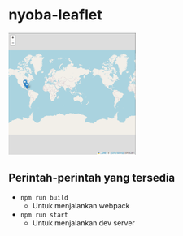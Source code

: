 # nyoba-leaflet
<img src="https://github.com/FrhCode/nyoba-leaflet/blob/main/img1.png" alt="Your image title" width="250"/>

## Perintah-perintah yang tersedia
- `npm run build` 
  - Untuk menjalankan webpack
- `npm run start`
  - Untuk menjalankan dev server
